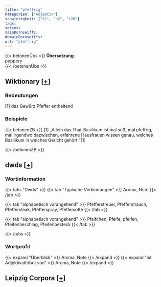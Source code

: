 ```yaml
---
title: "pfeffrig"
kategorien: ["Adjektiv"]
schwierigkeit: ["k1", "h2", "r20"]
tags:
series:
mainDornseiffs:
domainDornseiffs:
url: "pfeffrig"
---
```


{{< betonenÜbs >}}
**Übersetzung:**  
peppery  
{{< /betonenÜbs >}}

## Wiktionary [[+](https://de.wiktionary.org/wiki/pfeffrig)]

### Bedeutungen
[1] das Gewürz Pfeffer enthaltend  

### Beispiele
{{< betonenZB >}}
[1] „Allein das Thai-Basilikum ist mal süß, mal pfeffrig, mal irgendwo dazwischen, erfahrene Hausfrauen wissen genau, welches Basilikum in welches Gericht gehört.“[1]  

{{< /betonenZB >}}


## dwds [[+](https://www.dwds.de/wb/pfeffrig)]

### Wortinformation
{{< tabs "Dwds" >}}
{{< tab "Typische Verbindungen" >}}
Aroma, Note
{{< /tab >}}

{{< tab "alphabetisch vorangehend" >}}
Pfefferstreuer, Pfefferstrauch, Pfeffersteak, Pfefferspray, Pfeffersoße
{{< /tab >}}

{{< tab "alphabetisch vorangehend" >}}
Pfeifchen, Pfeife, pfeifen, Pfeifenbeschlag, Pfeifenbesteck
{{< /tab >}}

{{< /tabs >}}

### Wortprofil
{{< expand "Überblick" >}} Aroma, Note {{< /expand >}}
{{< expand "ist Adjektivattribut von" >}} Aroma, Note {{< /expand >}}

## Leipzig Corpora [[+](https://corpora.uni-leipzig.de/en/res?word=pfeffrig&corpusId=deu_newscrawl-public_2018)]

